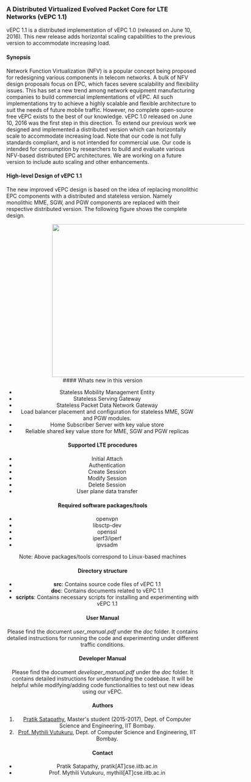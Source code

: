 ### A Distributed Virtualized Evolved Packet Core for LTE Networks (vEPC 1.1)
vEPC 1.1 is a distributed implementation of vEPC 1.0 (released on June 10, 2016). This new release adds horizontal scaling capabilities to the previous version to accommodate increasing load. 
#### Synopsis

Network Function Virtualization (NFV) is a popular concept being proposed for redesigning various components in telecom networks. A bulk of NFV design proposals focus on EPC, which faces severe scalability and flexibility issues. This has set a new trend among network equipment manufacturing companies to build commercial implementations of vEPC. All such implementations try to achieve a highly scalable and flexible architecture to suit the needs of future mobile traffic. However, no complete open-source free vEPC exists to the best of our knowledge. vEPC 1.0 released on June 10, 2016 was the first step in this direction. To extend our previous work we designed and implemented a distributed version which can horizontally scale to accommodate increasing load. Note that our code is not fully standards compliant, and is not intended for commercial use. Our code is intended for consumption by researchers to build and evaluate various NFV-based distributed EPC architectures. We are working on a future version to include auto scaling and other enhancements. 

#### High-level Design of vEPC 1.1
The new improved vEPC design is based on the idea of replacing monolithic EPC components with a distributed and stateless version. Namely monolithic MME, SGW, and PGW components are replaced with their respective distributed version. The following figure shows the complete design. 
<html><center><img hspace="120" height="400px" width = "560px" src="/NFV_LTE_EPC-1.1/doc/doc_source/images/overview.png"><center></html>
#### Whats new in this version

- Stateless Mobility Management Entity
- Stateless Serving Gateway
- Stateless Packet Data Network Gateway
- Load balancer placement and configuration for stateless MME, SGW and PGW modules. 
- Home Subscriber Server with key value store
- Reliable shared key value store for MME, SGW and PGW replicas

#### Supported LTE procedures

- Initial Attach
- Authentication
- Create Session
- Modify Session
- Delete Session
- User plane data transfer

#### Required software packages/tools

- openvpn
- libsctp-dev
- openssl
- iperf3/iperf
- ipvsadm

Note: Above packages/tools correspond to Linux-based machines


#### Directory structure

- **src**: Contains source code files of vEPC 1.1
- **doc**: Contains documents related to vEPC 1.1
- **scripts**: Contains necessary scripts for installing and experimenting with vEPC 1.1

#### User Manual

Please find the document *user_manual.pdf* under the *doc* folder. It contains detailed instructions for running the code and experimenting under different traffic conditions.

#### Developer Manual

Please find the document *developer_manual.pdf* under the *doc* folder. It contains detailed instructions for understanding the codebase. It will be helpful while modifying/adding code functionalities to test out new ideas using our vEPC.

#### Authors

1. [Pratik Satapathy](https://www.cse.iitb.ac.in/~pratik/), Master's student (2015-2017), Dept. of Computer Science and Engineering, IIT Bombay.
2. [Prof. Mythili Vutukuru](https://www.cse.iitb.ac.in/~mythili/), Dept. of Computer Science and Engineering, IIT Bombay.

#### Contact

- Pratik Satapathy, pratik[AT]cse.iitb.ac.in
- Prof. Mythili Vutukuru, mythili[AT]cse.iitb.ac.in
